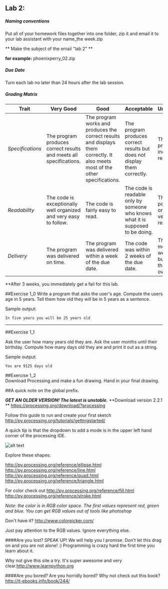## Lab 2: 
 
##### Naming conventions 

Put all of your homework files together into one folder, zip it and email it to your lab assistant with your name_the week.zip 

** Make the subject of the email "lab 2" **

**for example:** 
phoenixperry_02.zip


##### Due Date 

Turn each lab no later than 24 hours after the lab session. 

##### Grading Matrix 

Trait | Very Good | Good | Acceptable | Unsatisfactory	
--- |--- | --- | --- | --- |
| *Specifications* | The program produces correct results and meets all specifications. | The program works and produces the correct results and displays them correctly. It also meets most of the other specifications. | The program produces correct results but does not display them correctly. | The program is producing incorrect results.
*Readability* | The code is exceptionally well organized and very easy to follow. | The code is fairly easy to read. | The code is readable only by someone who knows what it is supposed to be doing.| The code is poorly organized and very difficult to read.|
*Delivery* | The program was delivered on time. | The program was delivered within a week of the due date. | The code was within 2 weeks of the due date. | The code was more than 2 weeks overdue but no later than 3 weeks overdue. 

**After 3 weeks, you immediately get a fail for this lab. 


##Exercise 1_0 
Write a program that asks the user's age. Compute the users age in 5 years. Tell them how old they will be in 5 years as a sentence. 

Sample output: 

```In five years you will be 25 years old``` 

---
##Exercise 1_1 

Ask the user how many years old they are. 
Ask the user months until their birthday. 
Compute how many days old they are and print it out as a string. 

Sample output: 

```You are 9125 days old``` 

##Exercise 1_2  
Download Processing and make a fun drawing. Hand in your final drawing. 

##A quick note on the global prefix. 

***GET AN OLDER VERSION! The latest is unstable.*** 
**Download version 2.2.1 **
https://processing.org/download/?processing 

Follow this guide to run and create your first sketch 
http://py.processing.org/tutorials/gettingstarted/ 

A quick tip is that the dropdown to add a mode is in the upper left hand corner of the processing IDE. 

![alt text](https://github.com/phoenixperry/hku_python/blob/master/images/dropdown.png)  

Explore these shapes:  

http://py.processing.org/reference/ellipse.html 
http://py.processing.org/reference/line.html
http://py.processing.org/reference/quad.html
http://py.processing.org/reference/triangle.html

For color check out 
http://py.processing.org/reference/fill.html 
http://py.processing.org/reference/stroke.html 

*Note: the color is in RGB color space. The first values represent red, green and blue. You can get RGB values out of tools like photoshop*  


Don't have it? 
http://www.colorpicker.com/ 


Just pay attention to the RGB values. Ignore everything else. 

####Are you lost? 
SPEAK UP! We will help you I promise. Don't let this drag on and you are not alone! :) 
Programming is crazy hard the first time you learn about it.
 
Why not give this site a try. It's super awesome and very clear.http://www.learnpython.org 


####Are you bored? 
Are you horridly bored? Why not check out this book? 
http://it-ebooks.info/book/244/ 

